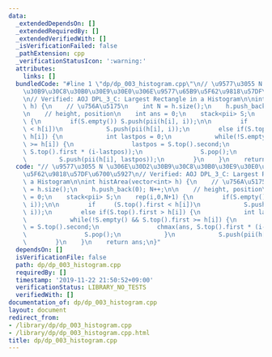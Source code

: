 ```yaml
---
data:
  _extendedDependsOn: []
  _extendedRequiredBy: []
  _extendedVerifiedWith: []
  _isVerificationFailed: false
  _pathExtension: cpp
  _verificationStatusIcon: ':warning:'
  attributes:
    links: []
  bundledCode: "#line 1 \"dp/dp_003_histogram.cpp\"\n// \u9577\u3055 N \u306E\u30D2\
    \u30B9\u30C8\u30B0\u30E9\u30E0\u306E\u9577\u65B9\u5F62\u9818\u57DF\u6700\u5927\
    \n// Verified: AOJ DPL_3_C: Largest Rectangle in a Histogram\n\nint histArea(vector<int>\
    \ h) {\n    // \u756A\u5175\n    int N = h.size();\n    h.push_back(0); N++;\n\
    \n    // height, position\n    int ans = 0;\n    stack<pii> S;\n    rep(i,0,N+1)\
    \ {\n        if(S.empty()) S.push(pii(h[i], i));\n\n        if     (S.top().first\
    \ < h[i])\n            S.push(pii(h[i], i));\n        else if(S.top().first >\
    \ h[i]) {\n            int lastpos = 0;\n            while(!S.empty() && S.top().first\
    \ >= h[i]) {\n                lastpos = S.top().second;\n                chmax(ans,\
    \ S.top().first * (i-lastpos));\n                S.pop();\n            }\n   \
    \         S.push(pii(h[i], lastpos));\n        }\n    }\n    return ans;\n}\n"
  code: "// \u9577\u3055 N \u306E\u30D2\u30B9\u30C8\u30B0\u30E9\u30E0\u306E\u9577\u65B9\
    \u5F62\u9818\u57DF\u6700\u5927\n// Verified: AOJ DPL_3_C: Largest Rectangle in\
    \ a Histogram\n\nint histArea(vector<int> h) {\n    // \u756A\u5175\n    int N\
    \ = h.size();\n    h.push_back(0); N++;\n\n    // height, position\n    int ans\
    \ = 0;\n    stack<pii> S;\n    rep(i,0,N+1) {\n        if(S.empty()) S.push(pii(h[i],\
    \ i));\n\n        if     (S.top().first < h[i])\n            S.push(pii(h[i],\
    \ i));\n        else if(S.top().first > h[i]) {\n            int lastpos = 0;\n\
    \            while(!S.empty() && S.top().first >= h[i]) {\n                lastpos\
    \ = S.top().second;\n                chmax(ans, S.top().first * (i-lastpos));\n\
    \                S.pop();\n            }\n            S.push(pii(h[i], lastpos));\n\
    \        }\n    }\n    return ans;\n}"
  dependsOn: []
  isVerificationFile: false
  path: dp/dp_003_histogram.cpp
  requiredBy: []
  timestamp: '2019-11-22 21:50:52+09:00'
  verificationStatus: LIBRARY_NO_TESTS
  verifiedWith: []
documentation_of: dp/dp_003_histogram.cpp
layout: document
redirect_from:
- /library/dp/dp_003_histogram.cpp
- /library/dp/dp_003_histogram.cpp.html
title: dp/dp_003_histogram.cpp
---
```

